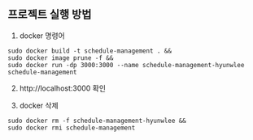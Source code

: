 ## 프로젝트 실행 방법

1. docker 명령어
```shell
sudo docker build -t schedule-management . &&
sudo docker image prune -f &&
sudo docker run -dp 3000:3000 --name schedule-management-hyunwlee schedule-management
```

2. http://localhost:3000 확인

3. docker 삭제
```shell
sudo docker rm -f schedule-management-hyunwlee &&
sudo docker rmi schedule-management
```